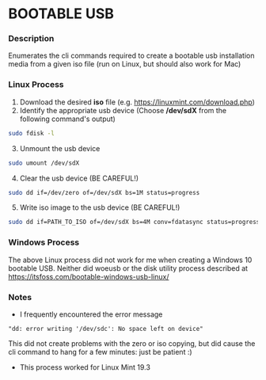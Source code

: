 # BOOTABLE USB

### Description
Enumerates the cli commands required to create a bootable usb installation media from a given iso file (run on Linux, but should also work for Mac)

### Linux Process
1. Download the desired **iso** file (e.g. https://linuxmint.com/download.php)
2. Identify the appropriate usb device (Choose **/dev/sdX** from the following command's output)
``` bash
sudo fdisk -l
```
3. Unmount the usb device
``` bash
sudo umount /dev/sdX
```
4. Clear the usb device (BE CAREFUL!)
``` bash
sudo dd if=/dev/zero of=/dev/sdX bs=1M status=progress
```
5. Write iso image to the usb device (BE CAREFUL!)
``` bash
sudo dd if=PATH_TO_ISO of=/dev/sdX bs=4M conv=fdatasync status=progress
```

### Windows Process
The above Linux process did not work for me when creating a Windows 10 bootable USB.
Neither did woeusb or the disk utility process described at https://itsfoss.com/bootable-windows-usb-linux/

### Notes
* I frequently encountered the error message
```
"dd: error writing '/dev/sdc': No space left on device"
```
This did not create problems with the zero or iso copying, but did cause the cli command to hang for a few minutes: just be patient :)
* This process worked for Linux Mint 19.3
